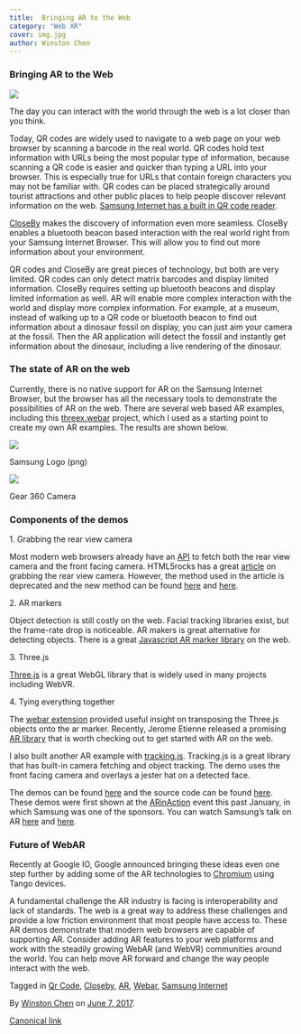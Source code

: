 ```yaml
---
title:  Bringing AR to the Web
category: "Web XR"
cover: img.jpg
author: Winston Chen
---
```


### Bringing AR to the Web

![](https://cdn-images-1.medium.com/max/800/1*myxAAbmeGphyOWauXbyTaA.jpeg)

The day you can interact with the world through the web is a lot closer than you think.

Today, QR codes are widely used to navigate to a web page on your web browser by scanning a barcode in the real world. QR codes hold text information with URLs being the most popular type of information, because scanning a QR code is easier and quicker than typing a URL into your browser. This is especially true for URLs that contain foreign characters you may not be familiar with. QR codes can be placed strategically around tourist attractions and other public places to help people discover relevant information on the web. [Samsung Internet has a built in QR code reader](https://medium.com/samsung-internet-dev/samsung-internets-qr-code-scanner-what-s-the-deal-20becb76f057#.15q4elot3).

[CloseBy](https://medium.com/samsung-internet-dev/bringing-the-real-world-to-your-browser-with-closeby-830cd162547e#.q37ngar07) makes the discovery of information even more seamless. CloseBy enables a bluetooth beacon based interaction with the real world right from your Samsung Internet Browser. This will allow you to find out more information about your environment.

QR codes and CloseBy are great pieces of technology, but both are very limited. QR codes can only detect matrix barcodes and display limited information. CloseBy requires setting up bluetooth beacons and display limited information as well. AR will enable more complex interaction with the world and display more complex information. For example, at a museum, instead of walking up to a QR code or bluetooth beacon to find out information about a dinosaur fossil on display, you can just aim your camera at the fossil. Then the AR application will detect the fossil and instantly get information about the dinosaur, including a live rendering of the dinosaur.

### The state of AR on the web

Currently, there is no native support for AR on the Samsung Internet Browser, but the browser has all the necessary tools to demonstrate the possibilities of AR on the web. There are several web based AR examples, including this [threex.webar](https://github.com/jeromeetienne/threex.webar) project, which I used as a starting point to create my own AR examples. The results are shown below.

![](https://cdn-images-1.medium.com/max/800/1*XAQPJVKlgGe-u8NoLPxbvQ.gif)

Samsung Logo (png)

![](https://cdn-images-1.medium.com/max/800/1*kkzuHek42Nm0lSIuCtSZVA.gif)

Gear 360 Camera

### Components of the demos

1\. Grabbing the rear view camera

Most modern web browsers already have an [API](https://webrtc.org/) to fetch both the rear view camera and the front facing camera. HTML5rocks has a great [article](https://www.html5rocks.com/en/tutorials/getusermedia/intro/) on grabbing the rear view camera. However, the method used in the article is deprecated and the new method can be found [here](https://developer.mozilla.org/en-US/docs/Web/API/MediaDevices/getUserMedia) and [here](https://developer.mozilla.org/en-US/docs/Web/API/MediaDevices/enumerateDevices).

2\. AR markers

Object detection is still costly on the web. Facial tracking libraries exist, but the frame-rate drop is noticeable. AR makers is great alternative for detecting objects. There is a great [Javascript AR marker library](https://github.com/jcmellado/js-aruco) on the web.

3\. Three.js

[Three.js](http://threejs.org/) is a great WebGL library that is widely used in many projects including WebVR.

4\. Tying everything together

The [webar extension](https://github.com/jeromeetienne/threex.webar) provided useful insight on transposing the Three.js objects onto the ar marker. Recently, Jerome Etienne released a promising [AR library](https://github.com/jeromeetienne/AR.js) that is worth checking out to get started with AR on the web.

I also built another AR example with [tracking.js](https://trackingjs.com/). Tracking.js is a great library that has built-in camera fetching and object tracking. The demo uses the front facing camera and overlays a jester hat on a detected face.

The demos can be found [here](https://samsunginter.net/ar-demos/) and the source code can be found [here](https://github.com/SamsungInternet/ar-demos). These demos were first shown at the [ARinAction](http://arinaction.org/) event this past January, in which Samsung was one of the sponsors. You can watch Samsung’s talk on AR [here](https://www.youtube.com/watch?v=rBHQufC9Z5s) and [here](https://www.youtube.com/watch?v=5WsQy1FxVjc).

### Future of WebAR

Recently at Google IO, Google announced bringing these ideas even one step further by adding some of the AR technologies to [Chromium](https://github.com/googlevr/chromium-webar) using Tango devices.

A fundamental challenge the AR industry is facing is interoperability and lack of standards. The web is a great way to address these challenges and provide a low friction environment that most people have access to. These AR demos demonstrate that modern web browsers are capable of supporting AR. Consider adding AR features to your web platforms and work with the steadily growing WebAR (and WebVR) communities around the world. You can help move AR forward and change the way people interact with the web.

Tagged in [Qr Code](https://medium.com/tag/qr-code), [Closeby](https://medium.com/tag/closeby), [AR](https://medium.com/tag/ar), [Webar](https://medium.com/tag/webar), [Samsung Internet](https://medium.com/tag/samsung-internet)

By [Winston Chen](https://medium.com/@winstonchen1337) on [June 7, 2017](https://medium.com/p/316b8f20609f).

[Canonical link](https://medium.com/@winstonchen1337/bringing-ar-to-the-web-316b8f20609f)
